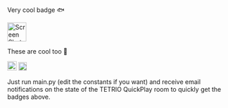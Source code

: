 Very cool badge 🐟 

<img width="43" alt="Screen Shot 2024-04-16 at 3 57 24 AM" src="https://github.com/Penguins478/TetrioQuickPlayScraper/assets/19849726/46aecf6d-9896-44e3-bd65-25160a854db5">

These are cool too 🐡

<img width="21" alt="Screen Shot 2024-04-16 at 2 21 50 PM" src="https://github.com/Penguins478/TetrioQuickPlayScraper/assets/19849726/53dc8210-9300-4836-9838-0a963fd78cf0">
<img width="19" alt="Screen Shot 2024-04-16 at 2 21 41 PM" src="https://github.com/Penguins478/TetrioQuickPlayScraper/assets/19849726/1d8ff91f-a485-4163-b13d-3a48115b853a">

Just run main.py (edit the constants if you want) and receive email notifications on the state of the TETRIO QuickPlay room to quickly get the badges above.
